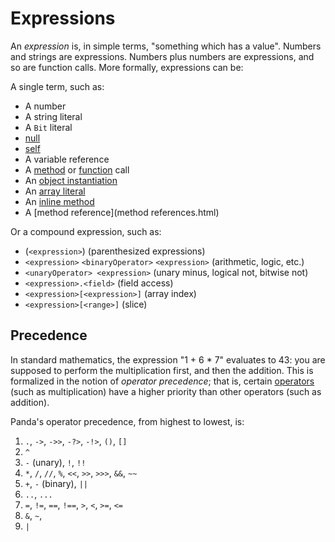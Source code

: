 Expressions
===========

An *expression* is, in simple terms, "something which has a value". Numbers and
strings are expressions. Numbers plus numbers are expressions, and so are
function calls. More formally, expressions can be:

A single term, such as:

* A number
* A string literal
* A `Bit` literal
* [null](null.html)
* [self](self.html)
* A variable reference
* A [method](methods.html) or [function](functions.html) call
* An [object instantiation](new.html)
* An [array literal](arrays.html#simple)
* An [inline method](inlineMethods.html)
* A [method reference](method references.html)

Or a compound expression, such as:

* (`<expression>`) (parenthesized expressions)
* `<expression>` `<binaryOperator>` `<expression>` (arithmetic, logic, etc.)
* `<unaryOperator> <expression>` (unary minus, logical not, bitwise not)
* `<expression>.<field>` (field access)
* `<expression>[<expression>]` (array index)
* `<expression>[<range>]` (slice)

<a name="precedence"></a>
Precedence
----------

In standard mathematics, the expression "1 + 6 * 7" evaluates to 43: you are
supposed to perform the multiplication first, and then the addition. This is
formalized in the notion of *operator precedence*; that is, certain 
[operators](operators.html) (such as multiplication) have a higher priority than 
other operators (such as addition).

Panda's operator precedence, from highest to lowest, is:

1. `.`, `->`, `->>`, `-?>`, `-!>`, `()`, `[]`
2. `^`
3. `-` (unary), `!`, `!!`
4. `*`, `/`, `//`, `%`, `<<`, `>>`, `>>>`, `&&`, `~~`
5. `+`, `-` (binary), `||`
6. `..`, `...`
7. `=`, `!=`, `==`, `!==`, `>`, `<`, `>=`, `<=`
8. `&`, `~`,
9. `|`